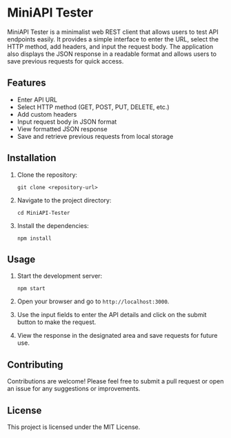 # MiniAPI Tester

MiniAPI Tester is a minimalist web REST client that allows users to test API endpoints easily. It provides a simple interface to enter the URL, select the HTTP method, add headers, and input the request body. The application also displays the JSON response in a readable format and allows users to save previous requests for quick access.

## Features

- Enter API URL
- Select HTTP method (GET, POST, PUT, DELETE, etc.)
- Add custom headers
- Input request body in JSON format
- View formatted JSON response
- Save and retrieve previous requests from local storage

## Installation

1. Clone the repository:
   ```
   git clone <repository-url>
   ```

2. Navigate to the project directory:
   ```
   cd MiniAPI-Tester
   ```

3. Install the dependencies:
   ```
   npm install
   ```

## Usage

1. Start the development server:
   ```
   npm start
   ```

2. Open your browser and go to `http://localhost:3000`.

3. Use the input fields to enter the API details and click on the submit button to make the request.

4. View the response in the designated area and save requests for future use.

## Contributing

Contributions are welcome! Please feel free to submit a pull request or open an issue for any suggestions or improvements.

## License

This project is licensed under the MIT License.
